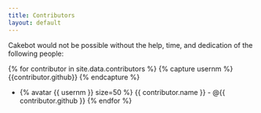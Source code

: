 ```yaml
---
title: Contributors
layout: default
---
```


Cakebot would not be possible without the help, time, and dedication of the following people:

{% for contributor in site.data.contributors %}
  {% capture usernm %}
    {{contributor.github}}
  {% endcapture %}
  * {% avatar {{ usernm }} size=50 %} {{ contributor.name }} - @{{ contributor.github }}
{% endfor %}
